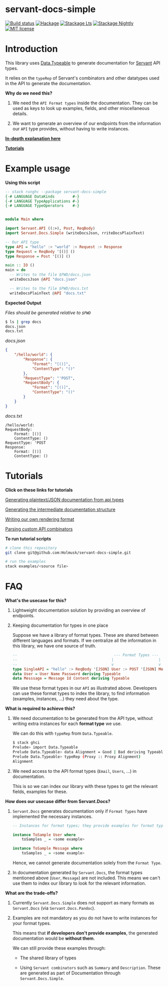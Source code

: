 # servant-docs-simple

[![Build status](https://github.com/holmusk/servant-docs-simple/workflows/CI/badge.svg)](https://github.com/holmusk/servant-docs-simple/actions)
[![Hackage](https://img.shields.io/hackage/v/servant-docs-simple.svg?logo=haskell)](https://hackage.haskell.org/package/servant-docs-simple)
[![Stackage Lts](http://stackage.org/package/servant-docs-simple/badge/lts)](http://stackage.org/lts/package/servant-docs-simple)
[![Stackage Nightly](http://stackage.org/package/servant-docs-simple/badge/nightly)](http://stackage.org/nightly/package/servant-docs-simple)
[![MIT license](https://img.shields.io/badge/license-MIT-blue.svg)](LICENSE)

# Introduction

This library uses [Data.Typeable](http://hackage.haskell.org/package/base-4.12.0.0/docs/Data-Typeable.html)
to generate documentation for [Servant](https://hackage.haskell.org/package/servant) API types.


It relies on the `typeRep` of Servant's combinators and other datatypes used in
the API to generate the documentation.

**Why do we need this?**


1) We need the `API Format types` inside the documentation. They can be used as keys
   to look up examples, fields, and other miscellaneous details.

2) We want to generate an overview of our endpoints from the information our
   `API` type provides, without having to write instances.

[**In-depth explanation here**](https://github.com/Holmusk/servant-docs-simple#faq)

[**Tutorials**](https://github.com/Holmusk/servant-docs-simple#tutorials)

# Example usage

**Using this script**

``` haskell
-- stack runghc --package servant-docs-simple
{-# LANGUAGE DataKinds        #-}
{-# LANGUAGE TypeApplications #-}
{-# LANGUAGE TypeOperators    #-}


module Main where

import Servant.API ((:>), Post, ReqBody)
import Servant.Docs.Simple (writeDocsJson, rriteDocsPlainText)

-- Our API type
type API = "hello" :> "world" :> Request :> Response
type Request = ReqBody '[()] ()
type Response = Post '[()] ()

main :: IO ()
main = do
  -- Writes to the file $PWD/docs.json
  writeDocsJson @API "docs.json"

  -- Writes to the file $PWD/docs.txt
  writeDocsPlainText @API "docs.txt"

```

**Expected Output**

*Files should be generated relative to `$PWD`*

``` sh
$ ls | grep docs
docs.json
docs.txt
```

*docs.json*

``` json
{
    "/hello/world": {
        "Response": {
            "Format": "[()]",
            "ContentType": "()"
        },
        "RequestType": "'POST",
        "RequestBody": {
            "Format": "[()]",
            "ContentType": "()"
        }
    }
}
```

*docs.txt*

``` text
/hello/world:
RequestBody:
    Format: [()]
    ContentType: ()
RequestType: 'POST
Response:
    Format: [()]
    ContentType: ()
```

# Tutorials

**Click on these links for tutorials**

[Generating plaintext/JSON documentation from api types](https://github.com/Holmusk/servant-docs-simple/blob/master/examples/generate.hs)

[Generating the intermediate documentation structure](https://github.com/Holmusk/servant-docs-simple/blob/master/examples/parse.hs)

[Writing our own rendering format](https://github.com/Holmusk/servant-docs-simple/blob/master/examples/render.hs)

[Parsing custom API combinators](https://github.com/Holmusk/servant-docs-simple/blob/master/examples/custom.hs)

**To run tutorial scripts**

``` sh
# clone this repository
git clone git@github.com:Holmusk/servant-docs-simple.git

# run the examples
stack examples/<source file>
```

# FAQ

**What's the usecase for this?**

1) Lightweight documentation solution by providing an overview of endpoints.

2) Keeping documentation for types in one place

    Suppose we have a library of format types. These are shared between different
    languages and formats. If we centralize all the information in this
    library, we have one source of truth.

    ``` haskell
    --                                           --- Format Types ---
    --                                          |                    |
    --                                          v                    v
    type SingleAPI = "hello" :> ReqBody '[JSON] User :> POST '[JSON] Message
    data User = User Name Password deriving Typeable 
    data Messsage = Message Id Content deriving Typeable

    ```

    We use these format types in our `API` as illustrated above.
    Developers can use these format types to index the library, to find information
    (examples, instances, ...) they need about the type.

**What is required to achieve this?**

1) We need documentation to be generated from the API type, without writing
extra instances for each **format type** we use.

    We can do this with `typeRep` from `Data.Typeable`.

    ``` sh
    $ stack ghci
    Prelude> import Data.Typeable
    Prelude Data.Typeable> data Alignment = Good | Bad deriving Typeable
    Prelude Data.Typeable> typeRep (Proxy :: Proxy Alignment)
    Alignment
    ```

2) We need access to the API format types (`Email`, `Users`, ...) in documentation.

   This is so we can index our library with these types to get the relevant
   fields, examples for these.

**How does our usecase differ from Servant.Docs?**

1) `Servant.Docs` generates documentation only if `Format Types` have
  implemented the necessary instances.

    ``` haskell
    -- Instances for format types; they provide examples for format types

    instance ToSample User where
        toSamples _ = <some example>

    instance ToSample Message where
        toSamples _ = <some example>
    ```

    Hence, we cannot generate documentation solely from the `Format Type`.

2) In documentation generated by `Servant.Docs`, the format types mentioned above (`User`,
`Message`) are not included. This means we can't use them to index our library
to look for the relevant information.

**What are the trade-offs?**

1) Currently `Servant.Docs.Simple` does not support as many formats as
`Servant.Docs` (via `Servant.Docs.Pandoc`).

2) Examples are not mandatory as you do not have to write instances for your format
types.

    This means that **if developers don't provide examples**, the generated
    documentation would be **without them**.

    We can still provide these examples through:

    - The shared library of types

    - Using `Servant combinators` such as `Summary` and `Description`.
      These are generated as part of Documentation through `Servant.Docs.Simple`.
